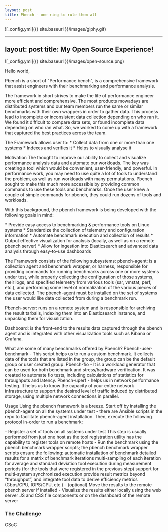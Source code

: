 ```yaml
---
layout: post
title: Pbench - one ring to rule them all
---
```


![_config.yml]({{ site.baseurl }}/images/giphy.gif)

---
layout: post
title: My Open Source Experience!
---

![_config.yml]({{ site.baseurl }}/images/open-source.png)

Hello world,

Pbench is a short of "Performance bench", is a comprehensive framework that assist engineers with their benchmarking and performance analysis.

The framework in short strives to make the life of performance engineer more efficient and comprehensive. The most products mowadays are distributed systems and our team members run the same or similar benchmarks with their own wrappers in order to gather data. This process lead to incomplete or inconsistent data collection depending on who ran it. We found it difficult to compare data sets, or found incomplete data depending on who ran what. So, we worked to come up with a framework that captured the best practices across the team.

The Framework allows user to:
\* Collect data from one or more than one systems
\* Indexes and verifies it
\* Helps to visually analyse it 

Motivation
The thought to improve our ability to collect and visualize performance analysis data and automate our workloads. The key was creating a tool which would be convenient, user-friendly, and powerful. In performance work, you may need to use quite a lot of tools to understand the problem, as well as run workloads with many permutations. Pbench sought to make this much more accessible by providing common commands to use these tools and benchmarks. Once the user knew a couple of simple commands for pbench, they could run dozens of tools and workloads.

With this background, the pbench framework is being developed with the following goals in mind:

\* Provide easy access to benchmarking & performance tools on Linux systems
\* Standardize the collection of telemetry and configuration information
\* Automate benchmark execution and collection of results
\* Output effective visualization for analysis (locally, as well as on a remote pbench server)
\* Allow for ingestion into Elasticsearch and advanced data analysis through easy-to-use dashboards

The Framework consists of the following subsystems:
pbench-agent: is a collection agent and benchmark wrapper, or harness, responsible for providing commands for running benchmarks across one or more systems under test, while properly collecting the configuration of those systems, their logs, and specified telemetry from various tools (sar, vmstat, perf, etc.), and performing some level of normalization of the various pieces of data collected. The pbench-agent must be installed on the set of systems the user would like data collected from during a benchmark run.

Pbench-server: runs on a remote system and is responsible for archiving the result tarballs, indexing them into an Elasticsearch instance, and unpacking them for visualization.

Dashboard: is the front-end to the results data captured through the pbench agent and is integrated with other visualization tools such as Kibana or Grafana.

What are some of many benchmarks offered by Pbench?
Pbench-user-benchmark - This script helps us to run a custom benchmark.  It collects data of the tools that are listed in the group, the group can be the default group or user created group.
Pbench-fio - It is a workload generator that can be used for both benchmark and stress/hardware verification. It was created to automate fio tests, including calculations of statistics for throughputs and latency. 
Pbench-uperf - helps us in network performance testing. It helps us to know the capacity of your entire network infrastructure to support the desired level of traffic induced by distributed storage, using multiple network connections in parallel.


Usage
Using the pbench framework is a breeze. Start off by installing the pbench-agent on all the systems under test - there are Ansible scripts in the repo to facilitate pbench-agent installation. Then, execute the following protocol in-order to run a benchmark:

\- Register a set of tools on all systems under test
      This step is usually performed from just one host as the tool registration utility has the capability to register tools on remote hosts
\- Run the benchmark using the pbench benchmark wrapper scripts; the pbench benchmark wrapper scripts ensure the following:
      automatic installation of benchmark
      detailed results for a matrix of benchmark iterations
      multi-sampling of each iteration for average and standard deviation
      tool execution during measurement periods (for the tools that were registered in the previous step)
      support for multi-system synchronized execution
      provide result metrics beyond “throughput”, and integrate tool data to derive efficiency metrics (Gbps/CPU, IOPS/CPU, etc.)
\- (optional) Move the results to the remote pbench server if installed
\- Visualize the results either locally using the web server JS and CSS file components or on the dashboard of the remote server



<h3>The Challenge</h3>

GSoC 
